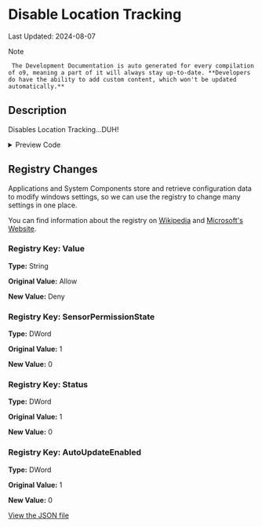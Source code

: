 # Disable Location Tracking

Last Updated: 2024-08-07


> [!NOTE]
     The Development Documentation is auto generated for every compilation of o9, meaning a part of it will always stay up-to-date. **Developers do have the ability to add custom content, which won't be updated automatically.**
## Description

Disables Location Tracking...DUH!

<!-- BEGIN CUSTOM CONTENT -->

<!-- END CUSTOM CONTENT -->

<details>
<summary>Preview Code</summary>

```json
{
  "Content": "Disable Location Tracking",
  "Description": "Disables Location Tracking...DUH!",
  "category": "Essential Tweaks",
  "panel": "1",
  "Order": "a005_",
  "registry": [
    {
      "Path": "HKLM:\\SOFTWARE\\Microsoft\\Windows\\CurrentVersion\\CapabilityAccessManager\\ConsentStore\\location",
      "Name": "Value",
      "Type": "String",
      "Value": "Deny",
      "OriginalValue": "Allow"
    },
    {
      "Path": "HKLM:\\SOFTWARE\\Microsoft\\Windows NT\\CurrentVersion\\Sensor\\Overrides\\{BFA794E4-F964-4FDB-90F6-51056BFE4B44}",
      "Name": "SensorPermissionState",
      "Type": "DWord",
      "Value": "0",
      "OriginalValue": "1"
    },
    {
      "Path": "HKLM:\\SYSTEM\\CurrentControlSet\\Services\\lfsvc\\Service\\Configuration",
      "Name": "Status",
      "Type": "DWord",
      "Value": "0",
      "OriginalValue": "1"
    },
    {
      "Path": "HKLM:\\SYSTEM\\Maps",
      "Name": "AutoUpdateEnabled",
      "Type": "DWord",
      "Value": "0",
      "OriginalValue": "1"
    }
  ],
  "link": "https://o9-9.github.io/o9/dev/tweaks/Essential-Tweaks/Loc"
}
```

</details>

## Registry Changes
Applications and System Components store and retrieve configuration data to modify windows settings, so we can use the registry to change many settings in one place.


You can find information about the registry on [Wikipedia](https://www.wikiwand.com/en/Windows_Registry) and [Microsoft's Website](https://learn.microsoft.com/en-us/windows/win32/sysinfo/registry).

### Registry Key: Value

**Type:** String

**Original Value:** Allow

**New Value:** Deny

### Registry Key: SensorPermissionState

**Type:** DWord

**Original Value:** 1

**New Value:** 0

### Registry Key: Status

**Type:** DWord

**Original Value:** 1

**New Value:** 0

### Registry Key: AutoUpdateEnabled

**Type:** DWord

**Original Value:** 1

**New Value:** 0



<!-- BEGIN SECOND CUSTOM CONTENT -->

<!-- END SECOND CUSTOM CONTENT -->


[View the JSON file](https://github.com/o9-9/o9/tree/main/config/tweaks.json)

